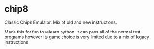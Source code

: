 # chip8
Classic Chip8 Emulator. Mix of old and new instructions.


Made this for fun to relearn python. It can pass all of the normal test programs however its game choice is very limited due to a mix of legacy instructions
